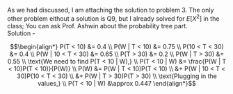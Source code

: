 As we had discussed, I am attaching the solution to problem 3. The only other problem eithout a solution is Q9, but I already solved for $E[X^2]$ in the class; You can ask Prof. Ashwin about the probability tree part. <br>
Solution - 
```math
\begin{align*}
P(T < 10) &= 0.4 \\
P(W | T < 10) &= 0.75 \\
P(10 < T < 30) &= 0.4 \\
P(W | 10 < T < 30) &= 0.65 \\
P(T > 30) &= 0.2 \\
P(W | T > 30) &= 0.55 \\
\text{We need to find P(T < 10 | W),} \\
P(T < 10 | W) &= \frac{P(W | T < 10)P(T < 10)}{P(W)} \\
P(W) &= P(W | T < 10)P(T < 10) \\
     &+ P(W | 10 < T < 30)P(10 < T < 30) \\
     &+ P(W | T > 30)P(T > 30) \\
\text{Plugging in the values,} \\
P(T < 10 | W) &\approx 0.447
\end{align*}
```
